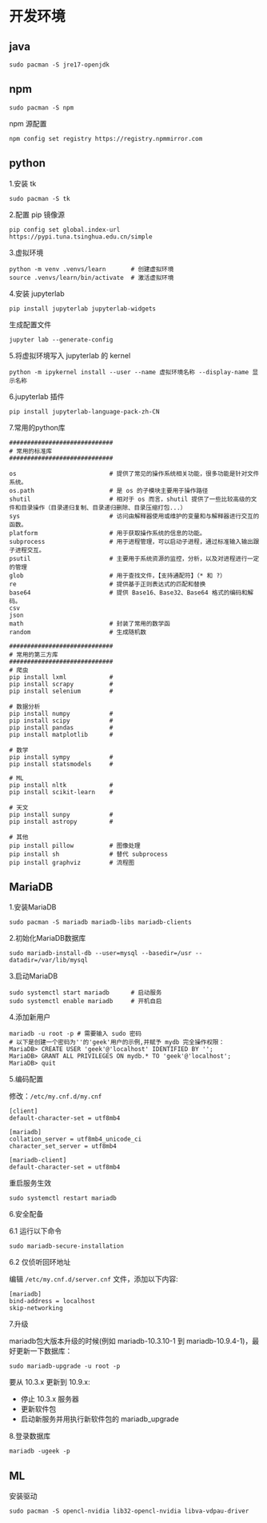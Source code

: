 # 开发环境

## java

`sudo pacman -S jre17-openjdk`

## npm

`sudo pacman -S npm`

npm 源配置

```shell
npm config set registry https://registry.npmmirror.com
```

## python

1.安装 tk

`sudo pacman -S tk`

2.配置 pip 镜像源

`pip config set global.index-url https://pypi.tuna.tsinghua.edu.cn/simple
`

3.虚拟环境

```shell
python -m venv .venvs/learn       # 创建虚拟环境
source .venvs/learn/bin/activate  # 激活虚拟环境
```

4.安装 jupyterlab

`pip install jupyterlab jupyterlab-widgets`

生成配置文件

`jupyter lab --generate-config`

5.将虚拟环境写入 jupyterlab 的 kernel

`python -m ipykernel install --user --name 虚拟环境名称 --display-name 显示名称`

6.jupyterlab 插件

```shell
pip install jupyterlab-language-pack-zh-CN
```

7.常用的python库

```sell
#############################
# 常用的标准库
#############################

os                          # 提供了常见的操作系统相关功能，很多功能是针对文件系统。
os.path                     # 是 os 的子模块主要用于操作路径
shutil                      # 相对于 os 而言，shutil 提供了一些比较高级的文件和目录操作（目录递归复制、目录递归删除、目录压缩打包...）
sys                         # 访问由解释器使用或维护的变量和与解释器进行交互的函数。
platform                    # 用于获取操作系统的信息的功能。
subprocess                  # 用于进程管理，可以启动子进程，通过标准输入输出跟子进程交互。
psutil                      # 主要用于系统资源的监控，分析，以及对进程进行一定的管理
glob                        # 用于查找文件，【支持通配符】（* 和 ?）
re                          # 提供基于正则表达式的匹配和替换
base64                      # 提供 Base16、Base32、Base64 格式的编码和解码。
csv
json
math                        # 封装了常用的数学函
random                      # 生成随机数

#############################
# 常用的第三方库
#############################
# 爬虫
pip install lxml            # 
pip install scrapy          # 
pip install selenium        # 

# 数据分析
pip install numpy           #
pip install scipy           #
pip install pandas          # 
pip install matplotlib      # 

# 数学
pip install sympy           # 
pip install statsmodels     # 

# ML
pip install nltk            # 
pip install scikit-learn    # 

# 天文
pip install sunpy           # 
pip install astropy         #

# 其他
pip install pillow          # 图像处理
pip install sh              # 替代 subprocess 
pip install graphviz        # 流程图
```

## MariaDB

1.安装MariaDB

```shell
sudo pacman -S mariadb mariadb-libs mariadb-clients
```

2.初始化MariaDB数据库

```shell
sudo mariadb-install-db --user=mysql --basedir=/usr --datadir=/var/lib/mysql
```

3.启动MariaDB

```sehll
sudo systemctl start mariadb      # 启动服务
sudo systemctl enable mariadb     # 开机自启
```

4.添加新用户

```shell
mariadb -u root -p # 需要输入 sudo 密码
# 以下是创建一个密码为''的'geek'用户的示例,并赋予 mydb 完全操作权限：
MariaDB> CREATE USER 'geek'@'localhost' IDENTIFIED BY '';
MariaDB> GRANT ALL PRIVILEGES ON mydb.* TO 'geek'@'localhost';
MariaDB> quit
```

5.编码配置

修改：`/etc/my.cnf.d/my.cnf`

```shell
[client]
default-character-set = utf8mb4

[mariadb]
collation_server = utf8mb4_unicode_ci
character_set_server = utf8mb4

[mariadb-client]
default-character-set = utf8mb4
```

重启服务生效

`sudo systemctl restart mariadb`

6.安全配备

6.1 运行以下命令

`sudo mariadb-secure-installation`

6.2 仅侦听回环地址

编辑 `/etc/my.cnf.d/server.cnf` 文件，添加以下内容:

```shell
[mariadb]
bind-address = localhost
skip-networking
```

7.升级

mariadb包大版本升级的时候(例如 mariadb-10.3.10-1 到 mariadb-10.9.4-1)，最好更新一下数据库：

`sudo mariadb-upgrade -u root -p`

要从 10.3.x 更新到 10.9.x:

- 停止 10.3.x 服务器
- 更新软件包
- 启动新服务并用执行新软件包的 mariadb_upgrade

8.登录数据库

`mariadb -ugeek -p`

## ML

安装驱动

`sudo pacman -S opencl-nvidia lib32-opencl-nvidia libva-vdpau-driver`
